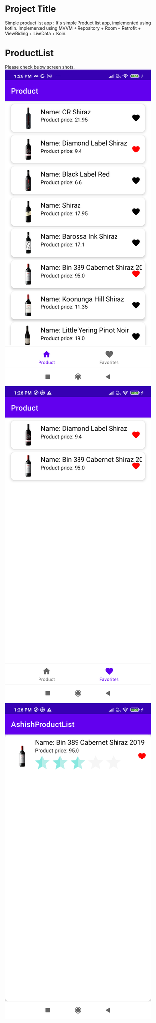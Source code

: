 # Project Title 

Simple product list app : It's simple Product list app, implemented using kotlin.
Implemented using MVVM + Repository + Room + Retrofit + ViewBiding + LiveData + Koin.

# ProductList
Please check below screen shots.
![Alt text](https://github.com/ashishpujari204/ProductList/blob/main/productList.png "Product List")
![Alt text](https://github.com/ashishpujari204/ProductList/blob/main/favProductList.png "Fav Product List")
![Alt text](https://github.com/ashishpujari204/ProductList/blob/main/productDetails.png "Product Details")
